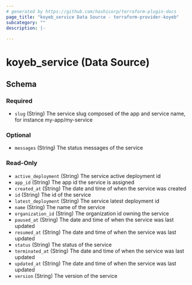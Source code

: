 ```yaml
---
# generated by https://github.com/hashicorp/terraform-plugin-docs
page_title: "koyeb_service Data Source - terraform-provider-koyeb"
subcategory: ""
description: |-
  
---
```


# koyeb_service (Data Source)





<!-- schema generated by tfplugindocs -->
## Schema

### Required

- `slug` (String) The service slug composed of the app and service name, for instance my-app/my-service

### Optional

- `messages` (String) The status messages of the service

### Read-Only

- `active_deployment` (String) The service active deployment id
- `app_id` (String) The app id the service is assigned
- `created_at` (String) The date and time of when the service was created
- `id` (String) The id of the service
- `latest_deployment` (String) The service latest deployment id
- `name` (String) The name of the service
- `organization_id` (String) The organization id owning the service
- `paused_at` (String) The date and time of when the service was last updated
- `resumed_at` (String) The date and time of when the service was last updated
- `status` (String) The status of the service
- `terminated_at` (String) The date and time of when the service was last updated
- `updated_at` (String) The date and time of when the service was last updated
- `version` (String) The version of the service



